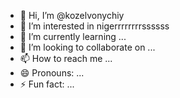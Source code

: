 - 👋 Hi, I’m @kozelvonychiy
- 👀 I’m interested in nigerrrrrrrrssssss
- 🌱 I’m currently learning ...
- 💞️ I’m looking to collaborate on ...
- 📫 How to reach me ...
- 😄 Pronouns: ...
- ⚡ Fun fact: ...

<!---
kozelvonychiy/kozelvonychiy is a ✨ special ✨ repository because its `README.md` (this file) appears on your GitHub profile.
You can click the Preview link to take a look at your changes.
--->
